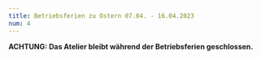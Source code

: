 ```yaml
---
title: Betriebsferien zu Ostern 07.04. - 16.04.2023
num: 4
---
```


__ACHTUNG: Das Atelier bleibt während der Betriebsferien geschlossen.__
